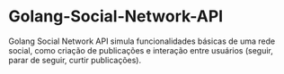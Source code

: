 # Golang-Social-Network-API
Golang Social Network API simula funcionalidades básicas de uma rede social, como criação de publicações e interação entre usuários (seguir, parar de seguir, curtir publicações).
